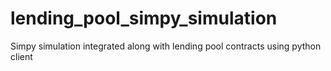 # lending_pool_simpy_simulation
Simpy simulation integrated along with lending pool contracts using python client

